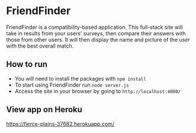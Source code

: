 # FriendFinder
FriendFinder is a compatibility-based application. This full-stack site will take in results from your users' surveys, then compare their answers with those from other users. It will then display the name and picture of the user with the best overall match.

## How to run
- You will need to install the packages with `npm install`
- To start using FriendFinder run `node server.js`
- Access the site in your browser by going to `http://localhost:4000/`

## View app on Heroku
https://fierce-plains-37682.herokuapp.com/
